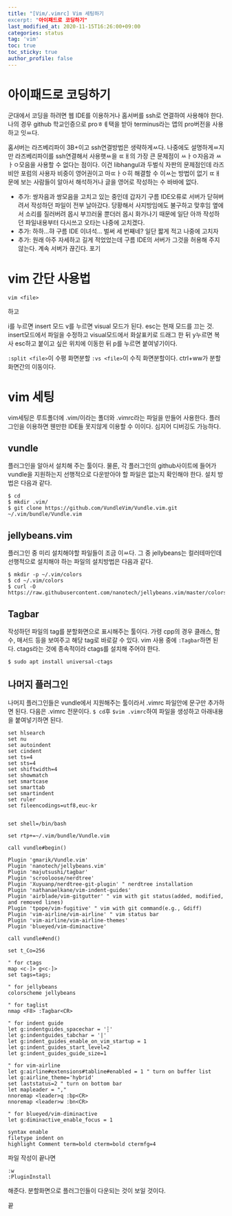 ```yaml
---
title: "[Vim/.vimrc] Vim 세팅하기
excerpt: "아이패드로 코딩하기"
last_modified_at: 2020-11-15T16:26:00+09:00
categories: status
tag: 'vim'
toc: true
toc_sticky: true
author_profile: false
---
```


# 아이패드로 코딩하기

군대에서 코딩을 하려면 웹 IDE를 이용하거나 홈서버를 ssh로 연결하여 사용해야 한다. 나의 경우 github 학교인증으로 proㅎㅖ택을 받아 terminus라는 앱의 pro버전을 사용하고 잇ㅆ다.

홈서버는 라즈베리파이 3B+이고 ssh연결방법은 생략하게ㅆ다.
나중에도 설명하게ㅆ지만 라즈베리파이를 ssh연결해서 사용햇ㅆ을 ㄸㅐ의 가장 큰 문제점이 ㅆㅏㅇ자음과 ㅆㅏㅇ모음을 사용할 수 없다는 점이다. 이건 libhangul과 두벌식 자판의 문제점인데 라즈비안 포럼의 사용자 비중이 영어권이고 마ㄸㅏㅇ히 해결할 수 이ㅆ는 방법이 없기 ㄸㅐ문에 보는 사람들이 알아서 해석하거나 글을 영어로 작성하는 수 바바에 없다.

- 추가: 쌍자음과 쌍모음을 고치고 있는 중인데 갑자기 구름 IDE오류로 서버가 닫혀버려서 작성하던 파일이 전부 날아갔다. 당황해서 사지방임에도 불구하고 맞후임 옆에서 소리를 질러버려 몹시 부끄러울 뿐더러 몹시 화가나기 때문에 일단 아까 작성하던 파일내용부터 다시쓰고 오타는 나중에 고치겠다.
- 추가: 하하...햐 구름 IDE 이녀석... 벌써 세 번째네? 일단 짧게 적고 나중에 고치자
- 추가: 원래 아주 자세하고 길게 적었었는데 구름 IDE의 서버가 그것을 허용해 주지 않는다. 계속 서버가 끊긴다. 포기

# vim 간단 사용법

``` shell
vim <file>
```
하고

i를 누르면 insert 모드 v를 누르면 visual 모드가 된다. esc는 현재 모드를 끄는 것.
insert모드에서 파일을 수정하고 visual모드에서 화살표키로 드래그 한 뒤 y누르면 복사 esc하고 붙이고 싶은 위치에 이동한 뒤 p를 누르면 붙여넣기이다.

`:split <file>`이 수평 화면분할
`:vs <file>`이 수직 화면분할이다.
ctrl+ww가 분할화면간의 이동이다.

# vim 세팅

vim세팅은 루트폴더에 .vim/이라는 폴더와 .vimrc라는 파일을 만들어 사용한다.
플러그인을 이용하면 웬만한 IDE들 못지않게 이용할 수 이이다. 심지어 디버깅도 가능하다.

## vundle

플러그인을 알아서 설치해 주는 툴이다. 물론, 각 플러그인의 github사이트에 들어가 vundle을 지원하는지 선행적으로 다운받아야 할 파일은 없는지 확인해야 한다.
설치 방법은 다음과 같다.

``` shell
$ cd
$ mkdir .vim/
$ git clone https://github.com/VundleVim/Vundle.vim.git ~/.vim/bundle/Vundle.vim
```

## jellybeans.vim

플러그인 중 미리 설치해야할 파일들이 조금 이ㅆ다.
그 중 jellybeans는 컬러테마인데 선행적으로 설치해야 하는 파일의 설치방법은 다음과 같다.

``` shell
$ mkdir -p ~/.vim/colors
$ cd ~/.vim/colors
$ curl -O https://raw.githubusercontent.com/nanotech/jellybeans.vim/master/colors/jellybeans.vim
```

## Tagbar

작성하던 파일의 tag를 분할화면으로 표시해주는 툴이다. 가령 cpp의 경우 클래스, 함수, 매서드 등을 보여주고 해당 tag로 바로갈 수 있다.
vim 사용 중에 `:Tagbar`하면 된다.
ctags라는 것에 종속적이라 ctags를 설치해 주어야 한다.

``` shell
$ sudo apt install universal-ctags
```

## 나머지 플러그인

나머지 플러그인들은 vundle에서 지원해주는 툴이라서 .vimrc 파일안에 문구만 추가하면 된다.
다음은 .vimrc 전문이다. `$ cd`후 `$vim .vimrc`하여 파일을 생성하고 아래내용을 붙여넣기하면 된다.

``` shell
set hlsearch
set nu
set autoindent
set cindent
set ts=4
set sts=4
set shiftwidth=4
set showmatch
set smartcase
set smarttab
set smartindent
set ruler
set fileencodings=utf8,euc-kr


set shell=/bin/bash

set rtp+=~/.vim/bundle/Vundle.vim

call vundle#begin()

Plugin 'gmarik/Vundle.vim'
Plugin 'nanotech/jellybeans.vim'
Plugin 'majutsushi/tagbar'
Plugin 'scrooloose/nerdtree'
Plugin 'Xuyuanp/nerdtree-git-plugin' " nerdtree installation
Plugin 'nathanaelkane/vim-indent-guides'
Plugin 'airblade/vim-gitgutter' " vim with git status(added, modified, and removed lines)
Plugin 'tpope/vim-fugitive' " vim with git command(e.g., Gdiff)
Plugin 'vim-airline/vim-airline' " vim status bar
Plugin 'vim-airline/vim-airline-themes'
Plugin 'blueyed/vim-diminactive'

call vundle#end()

set t_Co=256

" for ctags
map <c-]> g<c-]>
set tags=tags;

" for jellybeans
colorscheme jellybeans

" for taglist
nmap <F8> :Tagbar<CR>

" for indent guide
let g:indentguides_spacechar = '┆'
let g:indentguides_tabchar = '|'
let g:indent_guides_enable_on_vim_startup = 1
let g:indent_guides_start_level=2
let g:indent_guides_guide_size=1

" for vim-airline
let g:airline#extensions#tabline#enabled = 1 " turn on buffer list
let g:airline_theme='hybrid'
set laststatus=2 " turn on bottom bar
let mapleader = ","
nnoremap <leader>q :bp<CR>
nnoremap <leader>w :bn<CR>

" for blueyed/vim-diminactive
let g:diminactive_enable_focus = 1

syntax enable
filetype indent on
highlight Comment term=bold cterm=bold ctermfg=4
```

파일 작성이 끝나면

``` shell
:w
:PluginInstall
```
해준다. 분할화면으로 플러그인들이 다운되는 것이 보일 것이다.

끝